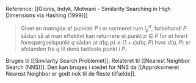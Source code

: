 Reference: [[Gionis, Indyk, Motwani - Similarity Searching in High Dimensions via Hashing (1999)]]

 >Givet en mængde af punkter $P$ i et normeret rum $l_p^d$, forbehandl $P$ sådan så at man effektivt kan returnere et punkt $p\in P$ for et hvert forespørgselspunkt $q$ sådan at $d(q,p)\leq (1+\epsilon)d(q,P)$ hvor $d(q,P)$ er afstanden fra $q$ til dens tætteste punkt i $P$.

Bruges til [[Similarity Search Problemet]]. Relateret til [[Nearest Neighbor Search (NNS)]]. Den kan bruges i stedet for NNS da [[Approksimeret Nearest Neighbor er godt nok til de fleste tilfælde]].